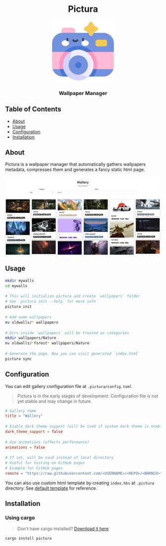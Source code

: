 <h1 align="center">Pictura</h1>  
<p align="center">
    <img width="200" src="assets/logo.png" alt="Pictura Logo">
</p>

<h3 align="center">
    Wallpaper Manager 
</h3>

## Table of Contents

- [About](#about)
- [Usage](#usage)
- [Configuration](#configuration)
- [Installation](#installation)

## About

Pictura is a wallpaper manager that automatically
gathers wallpapers metadata, compresses them and generates
a fancy static html page.

![Example of generated page](assets/screenshot.png)

## Usage

```bash
mkdir mywalls
cd mywalls

# This will initialize pictura and create `wallpapers` folder
# See `pictura init --help` for more info
pictura init 

# Add some wallpapers
mv oldwalls/* wallpapers

# Dirs inside `wallpapers` will be treated as categories 
mkdir wallpapers/Nature
mv oldwalls/*forest* wallpapers/Nature

# Generate the page. Now you can visit generated `index.html` 
pictura sync
```

## Configuration

You can edit gallery configuration file at `.pictura/config.toml`

> Pictura is in the early stages of development.
> Configuration file is not yet stable and may change in future.

```toml
# Gallery name
title = "Wallery"

# Enable dark theme support (will be used if system dark theme is enabled)
dark_theme_support = false

# Use animations (affects performance)
animations = false

# If set, will be used instead of local directory
# Useful for hosting on GitHub pages
# Example for GitHub pages
remote = "https://raw.githubusercontent.com/<USERNAME>/<REPO>/<BRANCH>"
```

You can also use custom html template by creating `index.hbs` at `.pictura` directory.
See [default template](./src/gallery.hbs) for reference.

## Installation

### Using cargo

> Don't have cargo installed? [Download it here](https://doc.rust-lang.org/cargo/getting-started/installation.html)

```bash
cargo install pictura
```
